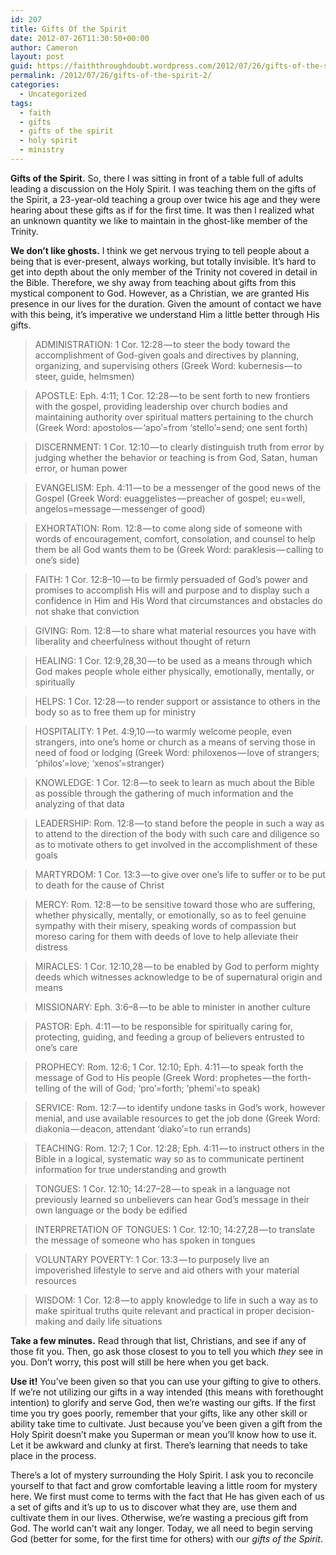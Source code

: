 ```yaml
---
id: 207
title: Gifts Of the Spirit
date: 2012-07-26T11:30:50+00:00
author: Cameron
layout: post
guid: https://faiththroughdoubt.wordpress.com/2012/07/26/gifts-of-the-spirit/
permalink: /2012/07/26/gifts-of-the-spirit-2/
categories:
  - Uncategorized
tags:
  - faith
  - gifts
  - gifts of the spirit
  - holy spirit
  - ministry
---
```

**Gifts of the Spirit.** So, there I was sitting in front of a table full of adults leading a discussion on the Holy Spirit. I was teaching them on the gifts of the Spirit, a 23-year-old teaching a group over twice his age and they were hearing about these gifts as if for the first time. It was then I realized what an unknown quantity we like to maintain in the ghost-like member of the Trinity.

**We don’t like ghosts.** I think we get nervous trying to tell people about a being that is ever-present, always working, but totally invisible. It’s hard to get into depth about the only member of the Trinity not covered in detail in the Bible. Therefore, we shy away from teaching about gifts from this mystical component to God. However, as a Christian, we are granted His presence in our lives for the duration. Given the amount of contact we have with this being, it’s imperative we understand Him a little better through His gifts.

> ADMINISTRATION: 1 Cor. 12:28 — to steer the body toward the accomplishment of God-given goals and directives by planning, organizing, and supervising others (Greek Word: kubernesis — to steer, guide, helmsmen)

> APOSTLE: Eph. 4:11; 1 Cor. 12:28 — to be sent forth to new frontiers with the gospel, providing leadership over church bodies and maintaining authority over spiritual matters pertaining to the church (Greek Word: apostolos — ‘apo’=from ‘stello’=send; one sent forth)

> DISCERNMENT: 1 Cor. 12:10 — to clearly distinguish truth from error by judging whether the behavior or teaching is from God, Satan, human error, or human power

> EVANGELISM: Eph. 4:11 — to be a messenger of the good news of the Gospel (Greek Word: euaggelistes — preacher of gospel; eu=well, angelos=message — messenger of good)

> EXHORTATION: Rom. 12:8 — to come along side of someone with words of encouragement, comfort, consolation, and counsel to help them be all God wants them to be (Greek Word: paraklesis — calling to one’s side)

> FAITH: 1 Cor. 12:8–10 — to be firmly persuaded of God’s power and promises to accomplish His will and purpose and to display such a confidence in Him and His Word that circumstances and obstacles do not shake that conviction

> GIVING: Rom. 12:8 — to share what material resources you have with liberality and cheerfulness without thought of return

> HEALING: 1 Cor. 12:9,28,30 — to be used as a means through which God makes people whole either physically, emotionally, mentally, or spiritually

> HELPS: 1 Cor. 12:28 — to render support or assistance to others in the body so as to free them up for ministry

> HOSPITALITY: 1 Pet. 4:9,10 — to warmly welcome people, even strangers, into one’s home or church as a means of serving those in need of food or lodging (Greek Word: philoxenos — love of strangers; ‘philos’=love; ‘xenos’=stranger)

> KNOWLEDGE: 1 Cor. 12:8 — to seek to learn as much about the Bible as possible through the gathering of much information and the analyzing of that data

> LEADERSHIP: Rom. 12:8 — to stand before the people in such a way as to attend to the direction of the body with such care and diligence so as to motivate others to get involved in the accomplishment of these goals

> MARTYRDOM: 1 Cor. 13:3 — to give over one’s life to suffer or to be put to death for the cause of Christ

> MERCY: Rom. 12:8 — to be sensitive toward those who are suffering, whether physically, mentally, or emotionally, so as to feel genuine sympathy with their misery, speaking words of compassion but moreso caring for them with deeds of love to help alleviate their distress

> MIRACLES: 1 Cor. 12:10,28 — to be enabled by God to perform mighty deeds which witnesses acknowledge to be of supernatural origin and means

> MISSIONARY: Eph. 3:6–8 — to be able to minister in another culture

> PASTOR: Eph. 4:11 — to be responsible for spiritually caring for, protecting, guiding, and feeding a group of believers entrusted to one’s care

> PROPHECY: Rom. 12:6; 1 Cor. 12:10; Eph. 4:11 — to speak forth the message of God to His people (Greek Word: prophetes — the forth-telling of the will of God; ‘pro’=forth; ‘phemi’=to speak)

> SERVICE: Rom. 12:7 — to identify undone tasks in God’s work, however menial, and use available resources to get the job done (Greek Word: diakonia — deacon, attendant ‘diako’=to run errands)

> TEACHING: Rom. 12:7; 1 Cor. 12:28; Eph. 4:11 — to instruct others in the Bible in a logical, systematic way so as to communicate pertinent information for true understanding and growth

> TONGUES: 1 Cor. 12:10; 14:27–28 — to speak in a language not previously learned so unbelievers can hear God’s message in their own language or the body be edified

> INTERPRETATION OF TONGUES: 1 Cor. 12:10; 14:27,28 — to translate the message of someone who has spoken in tongues

> VOLUNTARY POVERTY: 1 Cor. 13:3 — to purposely live an impoverished lifestyle to serve and aid others with your material resources

> WISDOM: 1 Cor. 12:8 — to apply knowledge to life in such a way as to make spiritual truths quite relevant and practical in proper decision-making and daily life situations

**Take a few minutes.** Read through that list, Christians, and see if any of those fit you. Then, go ask those closest to you to tell you which _they_ see in you. Don’t worry, this post will still be here when you get back.

**Use it!** You’ve been given so that you can use your gifting to give to others. If we’re not utilizing our gifts in a way intended (this means with forethought intention) to glorify and serve God, then we’re wasting our gifts. If the first time you try goes poorly, remember that your gifts, like any other skill or ability take time to cultivate. Just because you’ve been given a gift from the Holy Spirit doesn’t make you Superman or mean you’ll know how to use it. Let it be awkward and clunky at first. There’s learning that needs to take place in the process.

There’s a lot of mystery surrounding the Holy Spirit. I ask you to reconcile yourself to that fact and grow comfortable leaving a little room for mystery here. We first must come to terms with the fact that He has given each of us a set of gifts and it’s up to us to discover what they are, use them and cultivate them in our lives. Otherwise, we’re wasting a precious gift from God. The world can’t wait any longer. Today, we all need to begin serving God (better for some, for the first time for others) with our _gifts of the Spirit_.